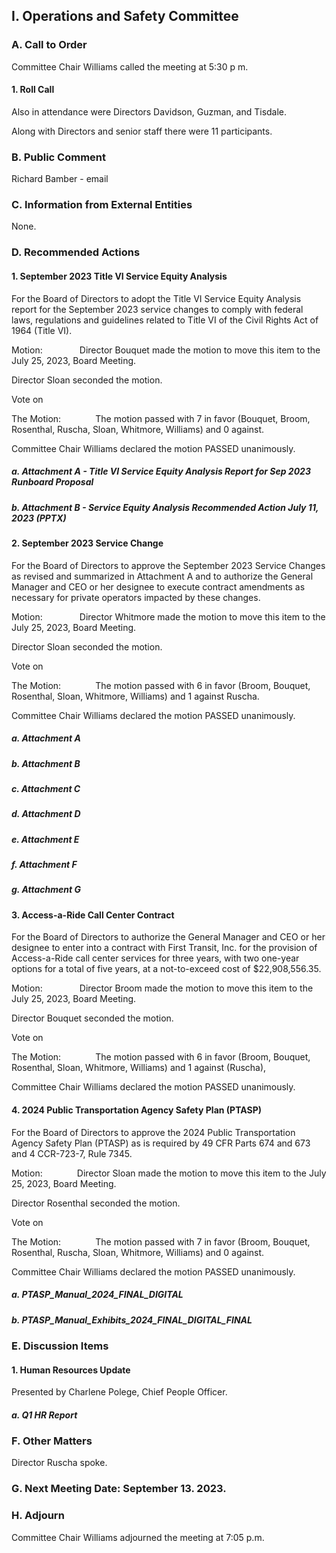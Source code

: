 ## I. Operations and Safety Committee

### A. Call to Order

Committee Chair Williams called the meeting at 5:30 p m.

#### 1. Roll Call

Also in attendance were Directors Davidson, Guzman, and Tisdale.

Along with Directors and senior staff there were 11 participants.

### B. Public Comment

Richard Bamber - email

### C. Information from External Entities

None.

### D. Recommended Actions

#### 1. September 2023 Title VI Service Equity Analysis

For the Board of Directors to adopt the Title VI Service Equity Analysis report for the September 2023 service changes to comply with federal laws, regulations and guidelines related to Title VI of the Civil Rights Act of 1964 (Title VI).

Motion:               Director Bouquet made the motion to move this item to the July 25, 2023, Board Meeting.

Director Sloan seconded the motion.

Vote on

The Motion:              The motion passed with 7 in favor (Bouquet, Broom, Rosenthal, Ruscha, Sloan, Whitmore, Williams) and 0 against.

Committee Chair Williams declared the motion PASSED unanimously.

##### a. Attachment A - Title VI Service Equity Analysis Report for Sep 2023 Runboard Proposal

##### b. Attachment B - Service Equity Analysis Recommended Action July 11, 2023 (PPTX)

#### 2. September 2023 Service Change

For the Board of Directors to approve the September 2023 Service Changes as revised and summarized in Attachment A and to authorize the General Manager and CEO or her designee to execute contract amendments as necessary for private operators impacted by these changes.

Motion:               Director Whitmore made the motion to move this item to the July 25, 2023, Board Meeting.

Director Sloan seconded the motion.

Vote on

The Motion:              The motion passed with 6 in favor (Broom, Bouquet, Rosenthal, Sloan, Whitmore, Williams) and 1 against Ruscha.

Committee Chair Williams declared the motion PASSED unanimously.

##### a. Attachment A

##### b. Attachment B

##### c. Attachment C

##### d. Attachment D

##### e. Attachment E

##### f. Attachment F

##### g. Attachment G

#### 3. Access-a-Ride Call Center Contract

For the Board of Directors to authorize the General Manager and CEO or her designee to enter into a contract with First Transit, Inc. for the provision of Access-a-Ride call center services for three years, with two one-year options for a total of five years, at a not-to-exceed cost of $22,908,556.35.

Motion:               Director Broom made the motion to move this item to the July 25, 2023, Board Meeting.

Director Bouquet seconded the motion.

Vote on

The Motion:              The motion passed with 6 in favor (Broom, Bouquet, Rosenthal, Sloan, Whitmore, Williams) and 1 against (Ruscha),

Committee Chair Williams declared the motion PASSED unanimously.

#### 4. 2024 Public Transportation Agency Safety Plan (PTASP)

For the Board of Directors to approve the 2024 Public Transportation Agency Safety Plan (PTASP) as is required by 49 CFR Parts 674 and 673 and 4 CCR-723-7, Rule 7345.

Motion:              Director Sloan made the motion to move this item to the July 25, 2023, Board Meeting.

Director Rosenthal seconded the motion.

Vote on

The Motion:              The motion passed with 7 in favor (Broom, Bouquet, Rosenthal, Ruscha, Sloan, Whitmore, Williams) and 0 against.

Committee Chair Williams declared the motion PASSED unanimously.

##### a. PTASP_Manual_2024_FINAL_DIGITAL

##### b. PTASP_Manual_Exhibits_2024_FINAL_DIGITAL_FINAL

### E. Discussion Items

#### 1. Human Resources Update

Presented by Charlene Polege, Chief People Officer.

##### a. Q1 HR Report

### F. Other Matters

Director Ruscha spoke.

### G. Next Meeting Date: September 13. 2023.

### H. Adjourn

Committee Chair Williams adjourned the meeting at 7:05 p.m.